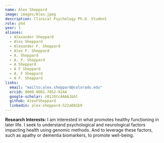 ```yaml
---
name: Alex Sheppard
image: images/Alex.jpeg
description: Clinical Psychology Ph.D. Student
role: phd
year: 1
aliases:
  - Alexander Sheppard
  - Alex Sheppard
  - Alexander F. Sheppard
  - Alex F. Sheppard
  - A. Sheppard
  - A. F. Sheppard
  - A Sheppard
  - A F Sheppard
  - A. F Sheppard
  - A F. Sheppard
links:
  email: "mailto:alex.sheppard@colorado.edu"
  orcid: 0000-0001-7852-9244
  google-scholar: z01JOtcAAAAJ&hl
  github: AlexFSheppard
  linkedin: alex-sheppard-522a081b9
---
```


**Research Interests:**
I am interested in what promotes healthy functioning in later life. I seek to understand psychological and neurological factors impacting health using genomic methods. And to leverage these factors, such as apathy or dementia biomarkers, to promote well-being.
